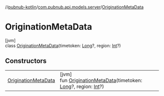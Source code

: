 //[pubnub-kotlin](../../../index.md)/[com.pubnub.api.models.server](../index.md)/[OriginationMetaData](index.md)

# OriginationMetaData

[jvm]\
class [OriginationMetaData](index.md)(timetoken: [Long](https://kotlinlang.org/api/latest/jvm/stdlib/kotlin/-long/index.html)?, region: [Int](https://kotlinlang.org/api/latest/jvm/stdlib/kotlin/-int/index.html)?)

## Constructors

| | |
|---|---|
| [OriginationMetaData](-origination-meta-data.md) | [jvm]<br>fun [OriginationMetaData](-origination-meta-data.md)(timetoken: [Long](https://kotlinlang.org/api/latest/jvm/stdlib/kotlin/-long/index.html)?, region: [Int](https://kotlinlang.org/api/latest/jvm/stdlib/kotlin/-int/index.html)?) |
